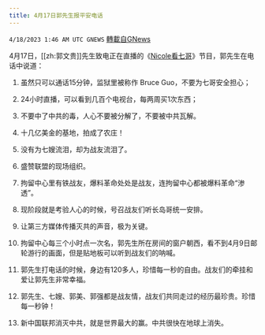 ```yaml
---
title: 4月17日郭先生报平安电话
---
```

`4/18/2023 1:46 AM UTC GNEWS` [轉載自GNews](https://gnews.org/articles/1225993)

4月17日，[[zh:郭文贵]]先生致电正在直播的《[Nicole看七哥](https://gettr.com/post/p2enib7d54a)》节目，郭先生在电话中说道：

1. 虽然只可以通话15分钟，监狱里被称作 Bruce Guo，不要为七哥安全担心；

2. 24小时直播，可以看到几百个电视台，每两周买1次东西；

3. 不要中了中共的毒，人心不要被分解了，不要被中共瓦解。

4. 十几亿美金的基地，拍成了农庄！

5. 没有为七嫂流泪，却为战友流泪了。

6. 盛赞联盟的现场组织。

7. 拘留中心里有铁战友，爆料革命处处是战友，连拘留中心都被爆料革命“渗透”。

8. 现阶段就是考验人心的时候，号召战友们听长岛哥统一安排。

9. 让第三方媒体传播灭共的声音，极为关键。

10. 拘留中心每三个小时点一次名，郭先生所在房间的窗户朝西，看不到4月9日邮轮游行的画面，但是贴地板可以听到战友们的呐喊。

11. 郭先生打电话的时候，身边有120多人，珍惜每一秒的自由。战友们的牵挂和爱让郭先生非常幸福。

12. 郭先生、七嫂、郭美、郭强都是战友情，战友们共同走过的经历最珍贵。珍惜每一秒钟！

13. 新中国联邦消灭中共，就是世界最大的赢。中共很快在地球上消失。


